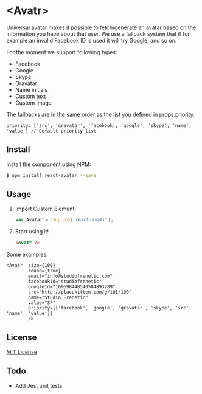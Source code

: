 # &lt;Avatr&gt;

Universal avatar makes it possible to fetch/generate an avatar based on the information you have about that user.
We use a fallback system that if for example an invalid Facebook ID is used it will try Google, and so on.

For the moment we support following types:
* Facebook
* Google
* Skype
* Gravatar
* Name initials
* Custom text
* Custom image

The fallbacks are in the same order as the list you defined in props.priority.

```
priority: ['src', 'gravatar', 'facebook', 'google', 'skype', 'name', 'value'] // Default priority list
```

## Install

Install the component using [NPM](https://www.npmjs.com/):

```sh
$ npm install react-avatar --save
```

## Usage

1. Import Custom Element:

    ```js
    var Avatar = require('react-avatr');
    ```

2. Start using it!

    ```html
    <Avatr />
    ```

Some examples:

    <Avatr  size={100}
            round={true}
            email="info@studiofrenetic.com"
            facebookId="studiofrenetic"
            googleId="109698448540584893289"
            src="http://placekitten.com/g/101/100"
            name="Studio Frenetic"
            value="SF"
            priority={['facebook', 'google', 'gravatar', 'skype', 'src', 'name', 'value']}
            />
            
## License

[MIT License](http://opensource.org/licenses/MIT)

## Todo
* Add Jest unit tests